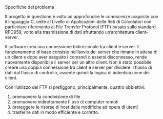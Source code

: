 Specifiche del problema

Il progetto in questione è volto ad approfondire le conoscenze acquisite con il linguaggio 
C, unite al Livello di Applicazioni delle Reti di Calcolatori con particolare riferimento al 
File Transfer Protocol (FTP) basato sullo standard RFC959, volto alla trasmissione di dati 
sfruttando un’architettura client-server.

Il software crea una connessione bidirezionale tra client e server. Il funzionamento di 
base consiste nell’avvio del server che rimane in attesa di un client e dopo aver eseguito
i comandi o essersi disconnesso, rende nuovamente disponibile il server per un  altro client. 
Non è stato possibile creare una doppia connessione tra client e server per dividere
il flusso di dati dal flusso di controllo, assente quindi la logica di autenticazione dei client. 

Con l’utilizzo del FTP si prefiggono, principalmente, quattro obbiettivi: 
1) promuovere la condivisione di file
2) promuovere indirettamente l' uso di computer remoti
3) proteggere le risorse di host dalle modifiche ad opera di utenti
4) trasferire dati in modo efficiente e corretto.
